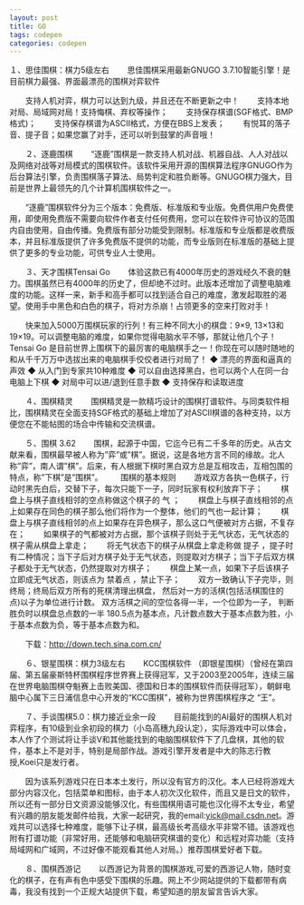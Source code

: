 ```yaml
---
layout: post
title: GO 
tags: codepen
categories: codepen
---
```


１、思佳围棋：棋力5级左右
　　思佳围棋采用最新GNUGO 3.7.10智能引擎！是目前棋力最强、界面最漂亮的围棋对弈软件

　　支持人机对弈，棋力可以达到九级，并且还在不断更新之中！
　　支持本地对局、局域网对局！支持悔棋、弃权等操作；
　　支持保存棋谱(SGF格式、BMP格式)；
　　支持保存棋谱为ASCII格式，方便在BBS上发表；
　　有悦耳的落子音、提子音；如果您赢了对手，还可以听到鼓掌的声音哦！



　　２、逐鹿围棋
　　“逐鹿”围棋是一款支持人机对战、机器自战、人人对战以及网络对战等对局模式的围棋软件。该软件采用开源的围棋算法程序GNUGO作为后台算法引擎，负责围棋落子算法、局势判定和胜负断等。GNUGO棋力强大，目前是世界上最领先的几个计算机围棋软件之一。

　　“逐鹿”围棋软件分为三个版本：免费版、标准版和专业版。免费供用户免费使用，即使用免费版不需要向软件作者支付任何费用，您可以在软件许可协议的范围内自由使用，自由传播。免费版有部分功能受到限制。标准版和专业版都是收费版本，并且标准版提供了许多免费版不提供的功能，而专业版则在标准版的基础上提供了更多的专业功能，可供专业人士使用。

　　３、天才围棋Tensai Go
　　体验这款已有4000年历史的游戏经久不衰的魅力。围棋虽然已有4000年的历史了，但却绝不过时。此版本还增加了调整电脑难度的功能。这样一来，新手和高手都可以找到适合自己的难度，激发起取胜的渴望。使用手中黑色和白色的棋子，将对方杀崩！占领更多的空来打败对手！

　　快来加入5000万围棋玩家的行列！有三种不同大小的棋盘：9×9, 13×13和19×19。可以调整电脑的难度，如果你觉得电脑水平不够，那就让他几个子！ Tensai Go 是目前世界上围棋下的最厉害的电脑棋手之一！你现在可以随时随地的和从千千万万中选拔出来的电脑棋手佼佼者进行对局了！
◆ 漂亮的界面和逼真的声效
◆ 从入门到专家共10种难度
◆ 可以自由选择黑白，也可以两个人在同一台电脑上下棋
◆ 对局中可以进/退到任意手数
◆ 支持保存和读取进度

　　４、围棋精灵
　　围棋精灵是一款精巧设计的围棋打谱软件。与同类软件相比，围棋精灵在全面支持SGF格式的基础上增加了对ASCII棋谱的各种支持，以方便您在不能帖图的场合中传输和交流棋谱。

　　５、围棋 3.62
　　围棋，起源于中国，它迄今已有二千多年的历史。从古文献来看，围棋最早被人称为”弈”或”棋”。据说，这是各地方言不同的缘故。北人称”弈”，南人谓”棋”。后来，有人根据下棋时黑白双方总是互相攻击，互相包围的特点，称”下棋”是”围棋”。
　　围棋的基本规则
　　游戏双方各执一色棋子，行动时黑先白后，交替下子，每次只能下一子，同时玩家有权利放弃下子；
　　棋盘上与棋子直线相邻的空点称做这个棋子的 气 ；
　　棋盘上与棋子直线相邻的点上如果存在同色的棋子那么他们将作为一个整体，他们的气也一起计算；
　　棋盘上与棋子直线相邻的点上如果存在异色棋子，那么这口气便被对方占据，不复存在；
　　如果棋子的气都被对方占据，那个该棋子则处于无气状态，无气状态的棋子需从棋盘上拿走；
　　将无气状态下的棋子从棋盘上拿走称做 提子 ，提子时有二种情况；当下子后对方棋子处于无气状态，则提取对方棋子；当下子后双方棋子都处于无气状态，仍然提取对方棋子；
　　棋盘上某一点，如果下子后该棋子立即成无气状态，则该点为 禁着点 ，禁止下子；
　　双方一致确认下子完毕，则终局；终局后双方所有的死棋清理出棋盘， 然后对一方的活棋(包括活棋围住的点)以子为单位进行计数。 双方活棋之间的空位各得一半，一个位即为一子， 判断胜负时以棋盘总点数的一半 180.5点为基本点，凡计数点数大于基本点数为胜，小于基本点数为负，等于基本点数为和。

　　下载：http://down.tech.sina.com.cn/

　　６、银星围棋：棋力3级左右
　　KCC围棋软件 （即银星围棋）（曾经在第四届、第五届豪斯特杯围棋程序世界赛上获得冠军，又于2003至2005年，连续三届在世界电脑围棋夺魁赛上击败美国、德国和日本的围棋软件而获得冠军），朝鲜电脑中心属下三日浦信息中心开发的“KCC围棋”，被称为世界围棋程序之 “王”。

　　７、手谈围棋5.0：棋力接近业余一段
　　目前能找到的AI最好的围棋人机对弈程序，有10级到业余初段的棋力（小岛高穗九段认定），实际游戏中可以体会，本人作了个测试将让手谈V和其他能找到的电脑围棋软件下了几盘棋，其他的软件，基本上不是对手，特别是局部作战。游戏引擎开发者是中大的陈志行教授,Koei只是发行者。

　　因为该系列游戏只在日本本土发行，所以没有官方的汉化。本人已经将游戏大部分内容汉化，包括菜单和图标，由于本人初次汉化软件，而且又是日文的软件，所以还有一部分日文资源没能够汉化，有些围棋用语可能也汉化得不太专业，希望有兴趣的朋友能发邮件给我，大家一起研究，我的email:yick@mail.csdn.net。游戏共可以选择七种难度，能够下让子棋，最高级长考高级水平非常不错。该游戏也附有打谱功能（非常好用，还能够和电脑研究棋谱的变化）和远程对弈功能（支持局域网和广域网，不过好像不能观看其他人对局。）推荐围棋爱好者下载。

　　８、围棋西游记
　　以西游记为背景的围棋游戏,可爱的西游记人物，随时变化的棋子，在有声有色中感受下围棋的乐趣。网上不少网站提供的下载都带有病毒，我没有找到一个正规大站提供下载，希望知道的朋友留言告诉大家。